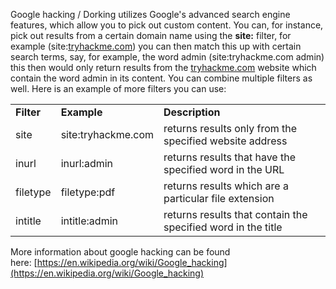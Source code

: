 Google hacking / Dorking utilizes Google's advanced search engine features, which allow you to pick out custom content. You can, for instance, pick out results from a certain domain name using the **site:** filter, for example (site:[tryhackme.com](http://tryhackme.com)) you can then match this up with certain search terms, say, for example, the word admin (site:tryhackme.com admin) this then would only return results from the [tryhackme.com](http://tryhackme.com) website which contain the word admin in its content. You can combine multiple filters as well. Here is an example of more filters you can use:

|   |   |   |
|---|---|---|
|**Filter**|**Example**|**Description**|
|site|site:tryhackme.com|returns results only from the specified website address|
|inurl|inurl:admin|returns results that have the specified word in the URL|
|filetype|filetype:pdf|returns results which are a particular file extension|
|intitle|intitle:admin|returns results that contain the specified word in the title|
More information about google hacking can be found here: [https://en.wikipedia.org/wiki/Google_hacking](https://en.wikipedia.org/wiki/Google_hacking)